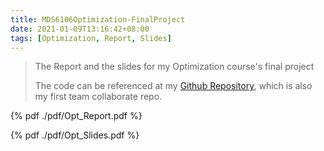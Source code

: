 ```yaml
---
title: MDS6106Optimization-FinalProject
date: 2021-01-09T13:16:42+08:00
tags: [Optimization, Report, Slides]
---
```


> The Report and the slides for my Optimization course's final project
>
>The code can be referenced at my [Github Repository](https://github.com/Yihang-Li/MDS6106Project), which is also my first team collaborate repo.

{% pdf ./pdf/Opt_Report.pdf %}

{% pdf ./pdf/Opt_Slides.pdf %}
